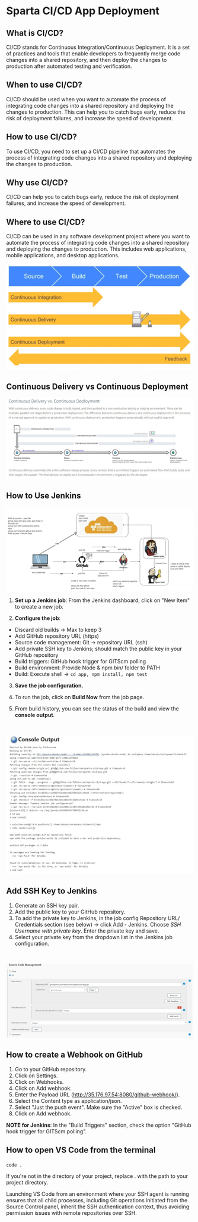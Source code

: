 # Sparta CI/CD App Deployment

## What is CI/CD?

CI/CD stands for Continuous Integration/Continuous Deployment. It is a set of practices and tools that enable developers to frequently merge code changes into a shared repository, and then deploy the changes to production after automated testing and verification.

## When to use CI/CD?

CI/CD should be used when you want to automate the process of integrating code changes into a shared repository and deploying the changes to production. This can help you to catch bugs early, reduce the risk of deployment failures, and increase the speed of development.

## How to use CI/CD?

To use CI/CD, you need to set up a CI/CD pipeline that automates the process of integrating code changes into a shared repository and deploying the changes to production.

## Why use CI/CD?

CI/CD can help you to catch bugs early, reduce the risk of deployment failures, and increase the speed of development.

## Where to use CI/CD?

CI/CD can be used in any software development project where you want to automate the process of integrating code changes into a shared repository and deploying the changes to production. This includes web applications, mobile applications, and desktop applications.

![CI/CD pipeline](imgs/cicd-pipeline.jpg)

## Continuous Delivery vs Continuous Deployment

![Continuous Delivery vs Continuous Deployment](imgs/cicd-pipeline3.jpg)

## How to Use Jenkins

![CI/CD Pipeline with Jenkins](imgs/cicd-pipeline4.jpg)

1. **Set up a Jenkins job**: From the Jenkins dashboard, click on "New Item" to create a new job.

2. **Configure the job**:
- Discard old builds -> Max to keep 3
- Add GitHub repository URL (https)
- Source code management: Git -> repository URL (ssh)
- Add private SSH key to Jenkins; should match the public key in your GitHub repository
- Build triggers: GitHub hook trigger for GITScm polling
- Build environment: Provide Node & npm bin/ folder to PATH
- Build: Execute shell -> `cd app, npm install, npm test`

3. **Save the job configuration.**

4. To run the job, click on **Build Now** from the job page.

5. From build history, you can see the status of the build and view the **console output**.

<br>

![console output](imgs/cicd-pipeline6.jpg)

## Add SSH Key to Jenkins

1. Generate an SSH key pair.
2. Add the public key to your GitHub repository.
3. To add the private key to Jenkins, in the job config Repository URL/ Credentials section (see below) -> click Add - Jenkins. Choose _SSH Username with private key_. Enter the private key and save.
4. Select your private key from the dropdown list in the Jenkins job configuration.

<br>

![Add SSH Key to Jenkins](imgs/cicd-pipeline5.jpg)

## How to create a Webhook on GitHub

1. Go to your GitHub repository.
2. Click on Settings.
3. Click on Webhooks.
4. Click on Add webhook.
5. Enter the Payload URL (http://35.176.97.54:8080/github-webhook/).
6. Select the Content type as application/json.
7. Select "Just the push event". Make sure the "Active" box is checked.
8. Click on Add webhook.

**NOTE for Jenkins**: In the "Build Triggers" section, check the option "GitHub hook trigger for GITScm polling".

## How to open VS Code from the terminal

`code .`

If you're not in the directory of your project, replace . with the path to your project directory.

Launching VS Code from an environment where your SSH agent is running ensures that all child processes, including Git operations initiated from the Source Control panel, inherit the SSH authentication context, thus avoiding permission issues with remote repositories over SSH.